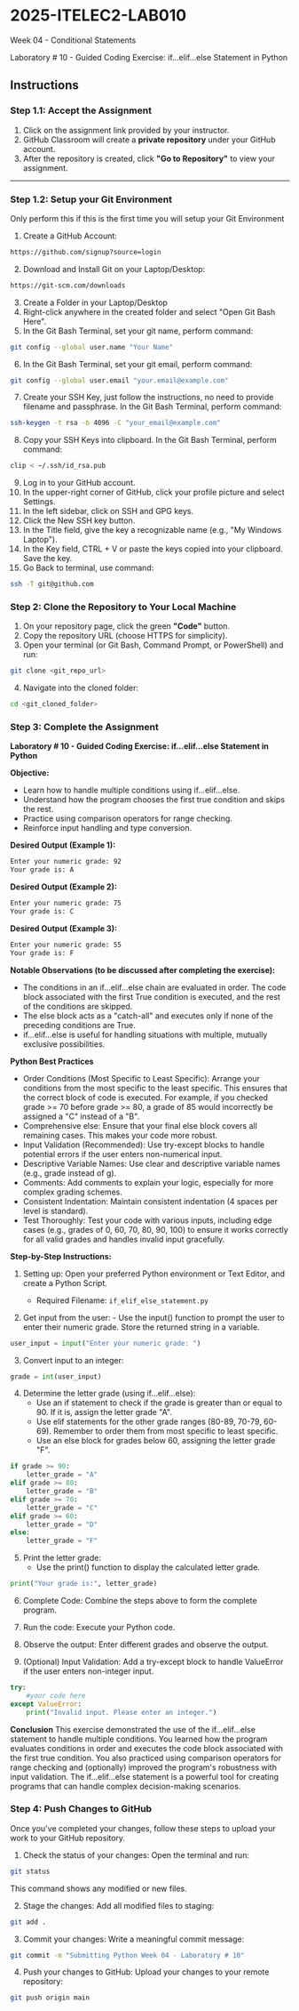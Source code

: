 # 2025-ITELEC2-LAB010
Week 04 - Conditional Statements

Laboratory # 10 - Guided Coding Exercise: if...elif...else Statement in Python

## **Instructions**

### **Step 1.1: Accept the Assignment**

   1. Click on the assignment link provided by your instructor.
   2. GitHub Classroom will create a **private repository** under your GitHub account.
   3. After the repository is created, click **"Go to Repository"** to view your assignment.

---

### **Step 1.2: Setup your Git Environment**
Only perform this if this is the first time you will setup your Git Environment

   1. Create a GitHub Account:
   ```bash
   https://github.com/signup?source=login
   ```
      
   2. Download and Install Git on your Laptop/Desktop:
   ```bash
   https://git-scm.com/downloads
   ```
   
   3. Create a Folder in your Laptop/Desktop
   4. Right-click anywhere in the created folder and select "Open Git Bash Here".
   5. In the Git Bash Terminal, set your git name, perform command:
   ```bash
   git config --global user.name "Your Name"
   ```
   
   6. In the Git Bash Terminal, set your git email, perform command:
   ```bash
   git config --global user.email "your.email@example.com"
   ```
   
   7. Create your SSH Key, just follow the instructions, no need to provide filename and passphrase. In the Git Bash Terminal, perform command:
   ```bash
   ssh-keygen -t rsa -b 4096 -C "your_email@example.com"
   ```
   
   8. Copy your SSH Keys into clipboard. In the Git Bash Terminal, perform command:
   ```bash
   clip < ~/.ssh/id_rsa.pub
   ```
   
   9. Log in to your GitHub account.
   10. In the upper-right corner of GitHub, click your profile picture and select Settings.
   11. In the left sidebar, click on SSH and GPG keys.
   12. Click the New SSH key button.
   13. In the Title field, give the key a recognizable name (e.g., "My Windows Laptop").
   14. In the Key field, CTRL + V or paste the keys copied into your clipboard. Save the key.
   15. Go Back to terminal, use command:
   ```bash
   ssh -T git@github.com
   ```

### **Step 2: Clone the Repository to Your Local Machine**

   1. On your repository page, click the green **"Code"** button.
   2. Copy the repository URL (choose HTTPS for simplicity).
   3. Open your terminal (or Git Bash, Command Prompt, or PowerShell) and run:
   
   ```bash
   git clone <git_repo_url>
   ```
   
   4. Navigate into the cloned folder:
   
   ```bash
   cd <git_cloned_folder>
   ```

### **Step 3: Complete the Assignment**

**Laboratory # 10 - Guided Coding Exercise: if...elif...else Statement in Python**

   **Objective:**
   - Learn how to handle multiple conditions using if...elif...else.
   - Understand how the program chooses the first true condition and skips the rest.
   - Practice using comparison operators for range checking.
   - Reinforce input handling and type conversion.

   **Desired Output (Example 1):**
   ```bash
   Enter your numeric grade: 92
   Your grade is: A
   
   ```
   **Desired Output (Example 2):**
   ```bash
   Enter your numeric grade: 75
   Your grade is: C
   
   ```
   **Desired Output (Example 3):**
   ```bash
   Enter your numeric grade: 55
   Your grade is: F
   
   ```
      
   **Notable Observations (to be discussed after completing the exercise):**
   - The conditions in an if...elif...else chain are evaluated in order. The code block associated with the first True condition is executed, and the rest of the conditions are skipped.
   - The else block acts as a "catch-all" and executes only if none of the preceding conditions are True.
   - if...elif...else is useful for handling situations with multiple, mutually exclusive possibilities.

   **Python Best Practices**
   - Order Conditions (Most Specific to Least Specific): Arrange your conditions from the most specific to the least specific. This ensures that the correct block of code is executed. For example, if you checked grade >= 70 before grade >= 80, a grade of 85 would incorrectly be assigned a "C" instead of a "B".
   - Comprehensive else: Ensure that your final else block covers all remaining cases. This makes your code more robust.
   - Input Validation (Recommended): Use try-except blocks to handle potential errors if the user enters non-numerical input.
   - Descriptive Variable Names: Use clear and descriptive variable names (e.g., grade instead of g).
   - Comments: Add comments to explain your logic, especially for more complex grading schemes.
   - Consistent Indentation: Maintain consistent indentation (4 spaces per level is standard).
   - Test Thoroughly: Test your code with various inputs, including edge cases (e.g., grades of 0, 60, 70, 80, 90, 100) to ensure it works correctly for all valid grades and handles invalid input gracefully.

   **Step-by-Step Instructions:**

   1. Setting up: Open your preferred Python environment or Text Editor, and create a Python Script.
      - Required Filename: `if_elif_else_statement.py`
      
   2.  Get input from the user:
      - Use the input() function to prompt the user to enter their numeric grade. Store the returned string in a variable.
```python
user_input = input("Enter your numeric grade: ")
```
      
   3. Convert input to an integer:
```python
grade = int(user_input)
```

   4. Determine the letter grade (using if...elif...else):
      - Use an if statement to check if the grade is greater than or equal to 90. If it is, assign the letter grade "A".
      - Use elif statements for the other grade ranges (80-89, 70-79, 60-69). Remember to order them from most specific to least specific.
      - Use an else block for grades below 60, assigning the letter grade "F".
```python
if grade >= 90:
    letter_grade = "A"
elif grade >= 80:
    letter_grade = "B"
elif grade >= 70:
    letter_grade = "C"
elif grade >= 60:
    letter_grade = "D"
else:
    letter_grade = "F"
```

   5. Print the letter grade:
      - Use the print() function to display the calculated letter grade.
```python
print("Your grade is:", letter_grade)
```

   6. Complete Code: Combine the steps above to form the complete program.

   7. Run the code: Execute your Python code.
   8. Observe the output: Enter different grades and observe the output.
   9. (Optional) Input Validation: Add a try-except block to handle ValueError if the user enters non-integer input.
```python
try:
    #your code here
except ValueError:
    print("Invalid input. Please enter an integer.")
```

   **Conclusion**
   This exercise demonstrated the use of the if...elif...else statement to handle multiple conditions. You learned how the program evaluates conditions in order and executes the code block associated with the first true condition. You also practiced using comparison operators for range checking and (optionally) improved the program's robustness with input validation. The if...elif...else statement is a powerful tool for creating programs that can handle complex decision-making scenarios.

### **Step 4: Push Changes to GitHub**
Once you've completed your changes, follow these steps to upload your work to your GitHub repository.

1. Check the status of your changes:
   Open the terminal and run:
   
```bash
git status
```
   This command shows any modified or new files.
   
2. Stage the changes:
   Add all modified files to staging:
   
```bash
git add .
```
   
3. Commit your changes:
   Write a meaningful commit message:
   
```bash
git commit -m "Submitting Python Week 04 - Laboratory # 10"
```
   
4. Push your changes to GitHub:
   Upload your changes to your remote repository:
   
```bash
git push origin main
```
